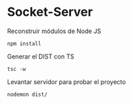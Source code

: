# Socket-Server

Reconstruir módulos de Node JS
```
npm install
```

Generar el DIST con TS
```
tsc -w
```

Levantar servidor para probar el proyecto
```
nodemon dist/
````